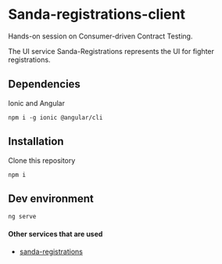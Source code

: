 # Sanda-registrations-client
Hands-on session on Consumer-driven Contract Testing.

The UI service Sanda-Registrations represents the UI for fighter registrations.

## Dependencies
Ionic and Angular

```
npm i -g ionic @angular/cli
```

## Installation

Clone this repository
 
```
npm i
```

## Dev environment
```
ng serve
```


#### Other services that are used
- [sanda-registrations](https://github.com/ordina-jworks/cdc-sanda-registrations)
